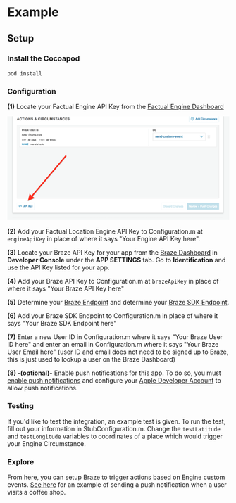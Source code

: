 # Example

## Setup

### Install the Cocoapod

```
pod install
```

### Configuration

**(1)** Locate your Factual Engine API Key from the [Factual Engine Dashboard](https://engine.factual.com/garage)

![Dashboard image](./images/dashboard.png)

**(2)** Add your Factual Location Engine API Key to Configuration.m at `engineApiKey` in place of where it says "Your Engine API Key here".

**(3)** Locate your Braze API Key for your app from the [Braze Dashboard](https://dashboard.braze.com) in **Developer Console** under the **APP SETTINGS** tab.  Go to **Identification** and use the API Key listed for your app.

**(4)** Add your Braze API Key to Configuration.m at `brazeApiKey` in place of where it says "Your Braze API Key here"

**(5)** Determine your [Braze Endpoint](https://www.braze.com/docs/developer_guide/rest_api/basics/#what-is-a-rest-api) and determine your [Braze SDK Endpoint](https://www.braze.com/docs/user_guide/administrative/access_braze/sdk_endpoints/).

**(6)** Add your Braze SDK Endpoint to Configuration.m in place of where it says "Your Braze SDK Endpoint here"

**(7)** Enter a new User ID in Configuration.m where it says "Your Braze User ID here" and enter an email in Configuration.m where it says "Your Braze User Email here" (user ID and email does not need to be signed up to Braze, this is just used to lookup a user on the Braze Dashboard)

**(8) -(optional)-** Enable push notifications for this app.  To do so, you must [enable push notifications](https://developer.apple.com/documentation/usernotifications/registering_your_app_with_apns) and configure your [Apple Developer Account](https://developer.apple.com/account/#/overview/) to allow push notifications.

### Testing

If you'd like to test the integration, an example test is given.  To run the test, fill out your information in StubConfiguration.m.  Change the `testLatitude` and `testLongitude` variables to coordinates of a place which would trigger your Engine Circumstance.

### Explore

From here, you can setup Braze to trigger actions based on Engine custom events.  [See here](https://github.com/Factual/engine-braze-integration#example) for an example of sending a push notification when a user visits a coffee shop.
